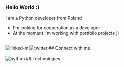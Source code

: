 ### Hello World :)
I am a Python developer from Poland 
- I'm looking for cooperation as a developer
- At the moment I'm working with portfolio projects ;)

<br>## Connect with me[<img align="left" alt="linked-in" src="https://img.shields.io/badge/linkedin-%230077B5.svg?&style=for-the-badge&logo=linkedin&logoColor=white" />](https://www.linkedin.com/in/piotr-rudyj-01a280199/)[<img align="left" alt="twitter" src="https://img.shields.io/badge/twitter-%231DA1F2.svg?&style=for-the-badge&logo=twitter&logoColor=white" />](https://twitter.com/PiotrRudyj)<br>
<br>## Technologies
<img align="left" alt="python" src="https://img.shields.io/badge/-PYTHON-brightgreen?style=for-the-badge&logo=python" />
<br>

<!---
rudasso/rudasso is a ✨ special ✨ repository because its `README.md` (this file) appears on your GitHub profile.
You can click the Preview link to take a look at your changes.
--->
